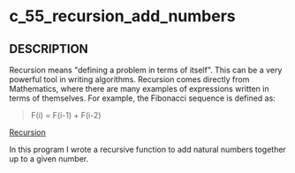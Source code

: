 # c_55_recursion_add_numbers

## DESCRIPTION

Recursion means "defining a problem in terms of itself". This can be a very powerful tool in writing algorithms. Recursion comes directly from Mathematics, where there are many examples of expressions written in terms of themselves. For example, the Fibonacci sequence is defined as: 

> F(i) = F(i-1) + F(i-2)

[Recursion](https://www.geeksforgeeks.org/introduction-to-recursion-data-structure-and-algorithm-tutorials/)

In this program I wrote a recursive function to add natural numbers together up to a given number.
